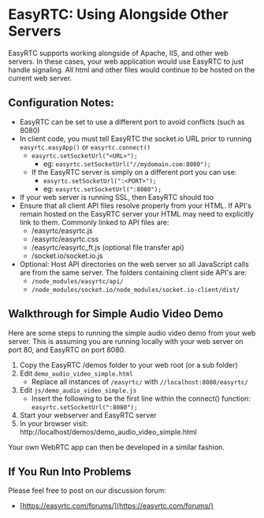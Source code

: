 EasyRTC: Using Alongside Other Servers
======================================

EasyRTC supports working alongside of Apache, IIS, and other web servers. In these cases, your web application would use EasyRTC to just handle signaling. All html and other files would continue to be hosted on the current web server. 


Configuration Notes:
--------------------
 - EasyRTC can be set to use a different port to avoid conflicts (such as 8080)
 - In client code, you must tell EasyRTC the socket.io URL prior to running `easyrtc.easyApp()` or `easyrtc.connect()`
   - `easyrtc.setSocketUrl("<URL>");`
     - eg: `easyrtc.setSocketUrl("//mydomain.com:8080");`
   - If the EasyRTC server is simply on a different port you can use:
     - `easyrtc.setSocketUrl(":<PORT>");`
     - eg: `easyrtc.setSocketUrl(":8080");`
 - If your web server is running SSL, then EasyRTC should too
 - Ensure that all client API files resolve properly from your HTML. If API's remain hosted on the EasyRTC server your HTML may need to explicitly link to them. Commonly linked to API files are:
   - /easyrtc/easyrtc.js
   - /easyrtc/easyrtc.css
   - /easyrtc/easyrtc_ft.js (optional file transfer api)
   - /socket.io/socket.io.js
 - Optional: Host API directories on the web server so all JavaScript calls are from the same server. The folders containing client side API's are: 
   -  `/node_modules/easyrtc/api/`
   -  `/node_modules/socket.io/node_modules/socket.io-client/dist/`


Walkthrough for Simple Audio Video Demo
---------------------------------------

Here are some steps to running the simple audio video demo from your web server. This is assuming you are running locally with your web server on port 80, and EasyRTC on port 8080.

 1. Copy the EasyRTC /demos folder to your web root (or a sub folder) 
 2. Edit `demo_audio_video_simple.html`
    - Replace all instances of `/easyrtc/` with `//localhost:8080/easyrtc/`
 3. Edit `js/demo_audio_video_simple.js`
    - Insert the following to be the first line within the connect() function:
      `easyrtc.setSocketUrl(":8080");`
 4. Start your webserver and EasyRTC server
 5. In your browser visit:
    http://localhost/demos/demo_audio_video_simple.html
 
Your own WebRTC app can then be developed in a similar fashion.


If You Run Into Problems
------------------------
Please feel free to post on our discussion forum:

 - [https://easyrtc.com/forums/](https://easyrtc.com/forums/)

